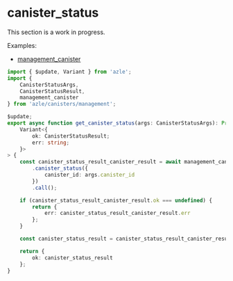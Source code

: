 # canister_status

This section is a work in progress.

Examples:

-   [management_canister](https://github.com/demergent-labs/azle/tree/main/examples/management_canister)

```typescript
import { $update, Variant } from 'azle';
import {
    CanisterStatusArgs,
    CanisterStatusResult,
    management_canister
} from 'azle/canisters/management';

$update;
export async function get_canister_status(args: CanisterStatusArgs): Promise<
    Variant<{
        ok: CanisterStatusResult;
        err: string;
    }>
> {
    const canister_status_result_canister_result = await management_canister
        .canister_status({
            canister_id: args.canister_id
        })
        .call();

    if (canister_status_result_canister_result.ok === undefined) {
        return {
            err: canister_status_result_canister_result.err
        };
    }

    const canister_status_result = canister_status_result_canister_result.ok;

    return {
        ok: canister_status_result
    };
}
```
